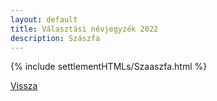 ```yaml
---
layout: default
title: Választási névjegyzék 2022
description: Szászfa
---
```


{% include settlementHTMLs/Szaaszfa.html %}

[Vissza](./)